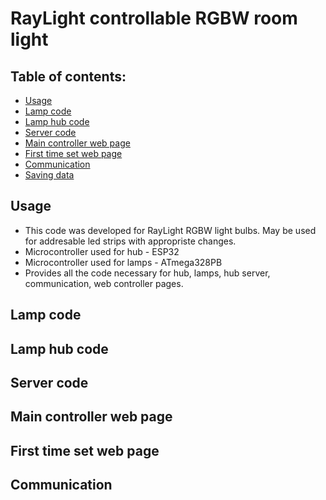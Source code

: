 # RayLight controllable RGBW room light

## Table of contents:
- [Usage](https://github.com/Onii-Chaan/SGLS-Web-controller#usage)
- [Lamp code](https://github.com/Onii-Chaan/SGLS-Web-controller#lamp-code)
- [Lamp hub code](https://github.com/Onii-Chaan/SGLS-Web-controller#lamp-hub-code)
- [Server code](https://github.com/Onii-Chaan/SGLS-Web-controller#server-code)
- [Main controller web page](https://github.com/Onii-Chaan/SGLS-Web-controller#main-controller-web-page)
- [First time set web page](https://github.com/Onii-Chaan/SGLS-Web-controller#first-time-set-web-page)
- [Communication](https://github.com/Onii-Chaan/SGLS-Web-controller#communication)
- [Saving data](https://github.com/Onii-Chaan/SGLS-Web-controller#saving-data)

## Usage
- This code was developed for RayLight RGBW light bulbs. May be used for addresable led strips with appropriste changes.
- Microcontroller used for hub - ESP32
- Microcontroller used for lamps - ATmega328PB
- Provides all the code necessary for hub, lamps, hub server, communication, web controller pages. 

## Lamp code

## Lamp hub code

## Server code

## Main controller web page

## First time set web page

## Communication

